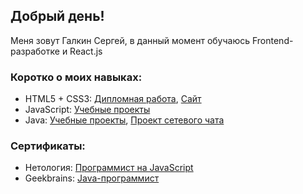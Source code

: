 ## Добрый день! 

Меня зовут Галкин Сергей, в данный момент обучаюсь Frontend-разработке и React.js

### Коротко о моих навыках:

+ HTML5 + CSS3: [Дипломная работа](https://github.com/Sirius2206/mq-diploma), [Сайт](https://sirius2206.github.io/mq-diploma/)
+ JavaScript: [Учебные проекты](https://github.com/Sirius2206/JS_in_WEB)
+ Java: [Учебные проекты](https://github.com/Sirius2206/portfolio/tree/master/portfolio/GB-Java), [Проект сетевого чата](https://github.com/Sirius2206/portfolio/tree/master/portfolio/GB-Java/Lesson7_JavaFXChat)

### Сертификаты:
+ Нетология: [Программист на JavaScript](https://netology.ru/backend/api/user/programs/22497/pdf_certificate)
+ Geekbrains: [Java-программист](https://gb.ru/certificates/1616011.pdf)
